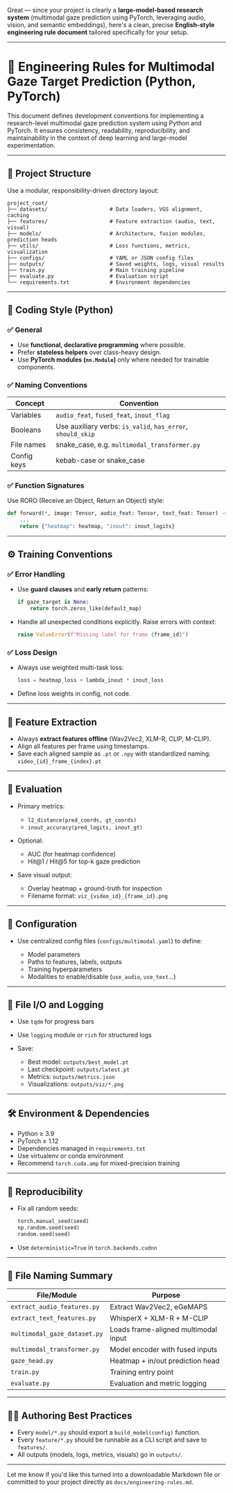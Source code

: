 Great — since your project is clearly a **large-model-based research system** (multimodal gaze prediction using PyTorch, leveraging audio, vision, and semantic embeddings), here's a clean, precise **English-style engineering rule document** tailored specifically for your setup.

---

# 🧠 Engineering Rules for Multimodal Gaze Target Prediction (Python, PyTorch)

This document defines development conventions for implementing a research-level multimodal gaze prediction system using Python and PyTorch. It ensures consistency, readability, reproducibility, and maintainability in the context of deep learning and large-model experimentation.

---

## 📁 Project Structure

Use a modular, responsibility-driven directory layout:

```
project_root/
├── datasets/                    # Data loaders, VGS alignment, caching
├── features/                    # Feature extraction (audio, text, visual)
├── models/                      # Architecture, fusion modules, prediction heads
├── utils/                       # Loss functions, metrics, visualization
├── configs/                     # YAML or JSON config files
├── outputs/                     # Saved weights, logs, visual results
├── train.py                     # Main training pipeline
├── evaluate.py                  # Evaluation script
└── requirements.txt             # Environment dependencies
```

---

## 🧠 Coding Style (Python)

### ✅ General

* Use **functional, declarative programming** where possible.
* Prefer **stateless helpers** over class-heavy design.
* Use **PyTorch modules (`nn.Module`)** only where needed for trainable components.

### ✅ Naming Conventions

| Concept     | Convention                                                  |
| ----------- | ----------------------------------------------------------- |
| Variables   | `audio_feat`, `fused_feat`, `inout_flag`                    |
| Booleans    | Use auxiliary verbs: `is_valid`, `has_error`, `should_skip` |
| File names  | snake\_case, e.g. `multimodal_transformer.py`               |
| Config keys | kebab-case or snake\_case                                   |

### ✅ Function Signatures

Use RORO (Receive an Object, Return an Object) style:

```python
def forward(*, image: Tensor, audio_feat: Tensor, text_feat: Tensor) -> dict:
    ...
    return {"heatmap": heatmap, "inout": inout_logits}
```

---

## ⚙️ Training Conventions

### ✅ Error Handling

* Use **guard clauses** and **early return** patterns:

  ```python
  if gaze_target is None:
      return torch.zeros_like(default_map)
  ```
* Handle all unexpected conditions explicitly. Raise errors with context:

  ```python
  raise ValueError(f"Missing label for frame {frame_id}")
  ```

### ✅ Loss Design

* Always use weighted multi-task loss:

  ```python
  loss = heatmap_loss + lambda_inout * inout_loss
  ```

* Define loss weights in config, not code.

---

## 🔁 Feature Extraction

* Always **extract features offline** (Wav2Vec2, XLM-R, CLIP, M-CLIP).
* Align all features per frame using timestamps.
* Save each aligned sample as `.pt` or `.npy` with standardized naming:
  `video_{id}_frame_{index}.pt`

---

## 🧪 Evaluation

* Primary metrics:

  * `l2_distance(pred_coords, gt_coords)`
  * `inout_accuracy(pred_logits, inout_gt)`

* Optional:

  * AUC (for heatmap confidence)
  * Hit\@1 / Hit\@5 for top-k gaze prediction

* Save visual output:

  * Overlay heatmap + ground-truth for inspection
  * Filename format: `viz_{video_id}_{frame_id}.png`

---

## 📜 Configuration

* Use centralized config files (`configs/multimodal.yaml`) to define:

  * Model parameters
  * Paths to features, labels, outputs
  * Training hyperparameters
  * Modalities to enable/disable (`use_audio`, `use_text`...)

---

## 💾 File I/O and Logging

* Use `tqdm` for progress bars
* Use `logging` module or `rich` for structured logs
* Save:

  * Best model: `outputs/best_model.pt`
  * Last checkpoint: `outputs/latest.pt`
  * Metrics: `outputs/metrics.json`
  * Visualizations: `outputs/viz/*.png`

---

## 🛠️ Environment & Dependencies

* Python ≥ 3.9
* PyTorch ≥ 1.12
* Dependencies managed in `requirements.txt`
* Use virtualenv or conda environment
* Recommend `torch.cuda.amp` for mixed-precision training

---

## 🧬 Reproducibility

* Fix all random seeds:

  ```python
  torch.manual_seed(seed)
  np.random.seed(seed)
  random.seed(seed)
  ```
* Use `deterministic=True` in `torch.backends.cudnn`

---

## 🧰 File Naming Summary

| File/Module                  | Purpose                              |
| ---------------------------- | ------------------------------------ |
| `extract_audio_features.py`  | Extract Wav2Vec2, eGeMAPS            |
| `extract_text_features.py`   | WhisperX + XLM-R + M-CLIP            |
| `multimodal_gaze_dataset.py` | Loads frame-aligned multimodal input |
| `multimodal_transformer.py`  | Model encoder with fused inputs      |
| `gaze_head.py`               | Heatmap + in/out prediction head     |
| `train.py`                   | Training entry point                 |
| `evaluate.py`                | Evaluation and metric logging        |

---

## 🧑‍🔬 Authoring Best Practices

* Every `model/*.py` should export a `build_model(config)` function.
* Every `feature/*.py` should be runnable as a CLI script and save to `features/`.
* All outputs (models, logs, metrics, visuals) go in `outputs/`.

---

Let me know if you'd like this turned into a downloadable Markdown file or committed to your project directly as `docs/engineering-rules.md`.
